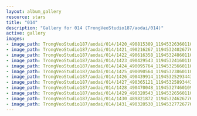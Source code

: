 ```yaml
---
layout: album_gallery
resource: stars
title: "014"
description: "Gallery for 014 (TrongVeoStudio187/aodai/014)"
active: gallery
images:
- image_path: TrongVeoStudio187/aodai/014/1420_490815309_1194532636011008_1485299000043138942_n.jpg
- image_path: TrongVeoStudio187/aodai/014/1421_490216267_1194532402677698_4364991611097434176_n.jpg
- image_path: TrongVeoStudio187/aodai/014/1422_490616358_1194532486011023_2799669496815917769_n.jpg
- image_path: TrongVeoStudio187/aodai/014/1423_490429543_1194532416011030_8466323433017896526_n.jpg
- image_path: TrongVeoStudio187/aodai/014/1424_490095764_1194532566011015_3771358650535447322_n.jpg
- image_path: TrongVeoStudio187/aodai/014/1425_490090564_1194532386011033_3206233650349736212_n.jpg
- image_path: TrongVeoStudio187/aodai/014/1426_490439914_1194532529344352_938474142057394109_n.jpg
- image_path: TrongVeoStudio187/aodai/014/1427_490365121_1194532589344346_1885631667466103087_n.jpg
- image_path: TrongVeoStudio187/aodai/014/1428_490470048_1194532746010997_1764257201866004458_n.jpg
- image_path: TrongVeoStudio187/aodai/014/1429_490320543_1194532656011006_7273731123240228551_n.jpg
- image_path: TrongVeoStudio187/aodai/014/1430_489821872_1194532462677692_1980646497497660433_n.jpg
- image_path: TrongVeoStudio187/aodai/014/1431_490320530_1194532772677661_8481600716208759853_n.jpg
---
```


